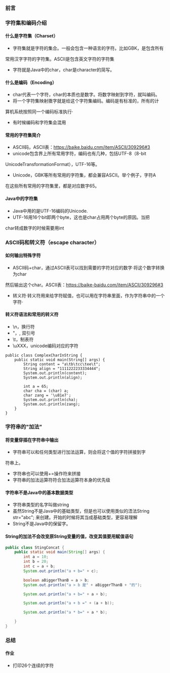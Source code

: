 ### 前言

### 字符集和编码介绍

#### 什么是字符集（Charset）

* 字符集就是字符的集合。一般会包含一种语言的字符。比如GBK，是包含所有

常用汉字字符的字符集。ASCII是包含英文字符的字符集

* 字符就是Java中的char，char是character的简写。

#### 什么是编码（Encoding）

* char代表一个字符，char的本质也是数字。将数字映射到字符，就叫编码。
* 将一个字符集映射擞字就是给这个字符集编码。编码是有标准的，所有的计

算机系统按照同一个编码标准执行·

* 有时候编码和字符集会混用

#### 常用的字符集简介

* ASCII码，ASCII表：https://baike.baidu.cnm/item/ASClI/309296#3
* unicode包含界上所有常用字符，编码也有几种，包括UTF-8（8-bit

UnicodeTransformationFormat），UTF-16等。

* Unicode，GBK等所有常用的字符集，都会兼容ASCII。举个例子，字符A

在这些所有常用的字符集里，都是对应数字65。

#### Java中的字符集

* Java中用的是UTF-16编码的Unicode.
* UTF-16用16个bit即两个byte，这也是char占用两个byte的原因。当把

char转成数字的时候需要用int

### ASCII码和转义符（escape character）

#### 如何输出特殊字符

* ASCII码+char，通过ASCII表可以找到需要的字符对应的数字·将这个数字转换为char

然后输出这个char。ASCII表：https://baike-baidu.com/item/ASCll/309296#3

* 转义符·转义符用来给字符赋值，也可以用在字符串里面，作为字符串中的一个字符·

#### 转义符语法和常用的转义符

* \n，换行符
* \"，, 双引号
* \t，制表符
* \uXXX，unicode编码对应的字符

``` 
public class ComplexCharInString {
    public static void main(String[] args) {
        String content = "a\tb\tcc\tee\t";
        String align = "1111222233334444";
        System.out.println(content);
        System.out.println(align);

        int a = 65;
        char cha = (char) a;
        char zang = '\u81e7';
        System.out.println(cha);
        System.out.println(zang);
    }
}
```

### 字符串的"加法"

#### 将变量穿插在字符串中输出

* 字符串可以和任何类型进行加法运算，则会将这个值的字符拼接到字

符串上。

* 字符串也可以使用+=操作符来拼接
* 字符串的加法运算符符合加法运算符本身的优先级

#### 字符串不是Java中的基本数据类型

* 字符串类型的名字叫做string
* 虽然String不是Java中的基础类型，但是也可以使用类似的浯法String str="abc"; 来创建。开始的时候将其当成基础类型，更容易理解
* String不是Java中的保留字。

#### String的加法不会改变原String变量的值，改变其值要用赋值语句

``` Java
public class StingConcat {
    public static void main(String[] args) {
        int a = 10;
        int b = 20;
        int c = a + b;
        System.out.println("a + b=" + c);

        boolean aBiggerThanB = a > b;
        System.out.println("a > b 是" + aBiggerThanB + "的");

        System.out.println("a + b=" + a + b);

        System.out.println("a + b =" + (a + b));

        System.out.println("a * b=" + a * b);

    }
}
```

### 总结

#### 作业

* 打印26个连续的字符
